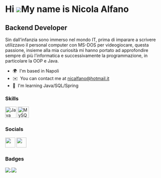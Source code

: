 Hi ![](https://user-images.githubusercontent.com/18350557/176309783-0785949b-9127-417c-8b55-ab5a4333674e.gif)My name is Nicola Alfano
=====================================================================================================================================

Backend Developer
-----------------

Sin dall’infanzia sono immerso nel mondo IT, prima di imparare a scrivere utilizzavo il personal computer con MS-DOS per videogiocare, questa passione, insieme alla mia curiosità mi hanno portato ad approfondire sempre di più l’informatica e successivamente la programmazione, in particolare la OOP e Java.

* 🌍  I'm based in Napoli
* ✉️  You can contact me at [nicalfano@hotmail.it](mailto:nicalfano@hotmail.it)
* 🧠  I'm learning Java/SQL/Spring

### Skills


<p align="left">
<a href="https://www.oracle.com/java/" target="_blank" rel="noreferrer"><img src="https://raw.githubusercontent.com/danielcranney/readme-generator/main/public/icons/skills/java-colored.svg" width="36" height="36" alt="Java" /></a>
<a href="https://www.mysql.com/" target="_blank" rel="noreferrer"><img src="https://raw.githubusercontent.com/danielcranney/readme-generator/main/public/icons/skills/mysql-colored.svg" width="36" height="36" alt="MySQL" /></a>
</p>


### Socials

<p align="left"> <a href="https://www.github.com/nicalfano" target="_blank" rel="noreferrer"><img src="https://raw.githubusercontent.com/danielcranney/readme-generator/main/public/icons/socials/github-dark.svg" width="32" height="32" /></a> <a href="https://www.linkedin.com/in/nicola-alfano-359999141/" target="_blank" rel="noreferrer"><img src="https://raw.githubusercontent.com/danielcranney/readme-generator/main/public/icons/socials/linkedin.svg" width="32" height="32" /></a></p>

### Badges

<a href="https://github.com/nicalfano/login">
  <img align="center" src="https://github-readme-stats.vercel.app/api/pin/?username=nicalfano&repo=login" />
</a>
<a href="https://github.com/nicalfano/project-steam">
  <img align="center" src="https://github-readme-stats.vercel.app/api/pin/?username=nicalfano&repo=project-steam" />
</a>
